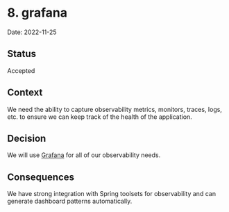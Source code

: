 # 8. grafana

Date: 2022-11-25

## Status

Accepted

## Context

We need the ability to capture observability metrics, monitors, traces, logs, etc. to ensure we can keep track of 
the health of the application.

## Decision

We will use [Grafana](https://grafana.com/products/cloud/) for all of our observability needs.

## Consequences

We have strong integration with Spring toolsets for observability and can generate dashboard patterns automatically.
